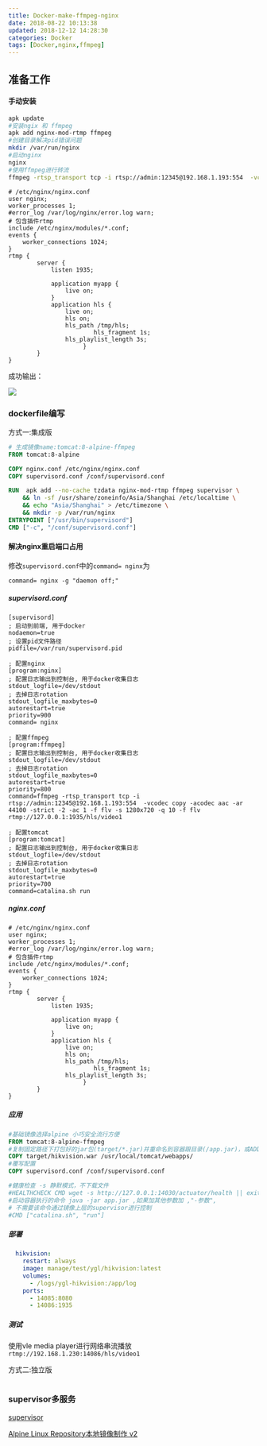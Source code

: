 ```yaml
---
title: Docker-make-ffmpeg-nginx
date: 2018-08-22 10:13:38
updated: 2018-12-12 14:28:30
categories: Docker
tags: [Docker,nginx,ffmpeg]
---
```


## 准备工作

#### 手动安装

```bash
apk update
#安装ngix 和 ffmpeg
apk add nginx-mod-rtmp ffmpeg
#创建目录解决pid错误问题
mkdir /var/run/nginx
#启动nginx
nginx
#使用ffmpeg进行转流
ffmpeg -rtsp_transport tcp -i rtsp://admin:12345@192.168.1.193:554  -vcodec copy -acodec aac -ar 44100 -strict -2 -ac 1 -f flv -s 1280x720 -q 10 -f flv rtmp://127.0.0.1:1935/hls/video1
```

```nginx
# /etc/nginx/nginx.conf
user nginx;
worker_processes 1;
#error_log /var/log/nginx/error.log warn;
# 包含插件rtmp
include /etc/nginx/modules/*.conf;
events {
	worker_connections 1024;
}
rtmp {    
        server {    
            listen 1935;    
        
            application myapp {    
                live on;    
            }    
            application hls {    
                live on;    
                hls on;    
                hls_path /tmp/hls;    
        				hls_fragment 1s;     
       	        hls_playlist_length 3s;   
	 				 }    
        }    
} 
```

成功输出：

![](https://raw.githubusercontent.com/xuanfong1/xuanfong1.github.io/master/image/src_dir/1534905867716.png)



### dockerfile编写

方式一:集成版

```dockerfile
# 生成镜像name:tomcat:8-alpine-ffmpeg
FROM tomcat:8-alpine

COPY nginx.conf /etc/nginx/nginx.conf
COPY supervisord.conf /conf/supervisord.conf

RUN  apk add --no-cache tzdata nginx-mod-rtmp ffmpeg supervisor \
	&& ln -sf /usr/share/zoneinfo/Asia/Shanghai /etc/localtime \
    && echo "Asia/Shanghai" > /etc/timezone \
    && mkdir -p /var/run/nginx 
ENTRYPOINT ["/usr/bin/supervisord"]
CMD ["-c", "/conf/supervisord.conf"] 
```



#### 解决nginx重启端口占用

修改`supervisord.conf`中的`command= nginx`为

`command= nginx -g "daemon off;"`



##### supervisord.conf

```properties
[supervisord]
; 启动到前端, 用于docker
nodaemon=true
; 设置pid文件路径
pidfile=/var/run/supervisord.pid

; 配置nginx
[program:nginx]
; 配置日志输出到控制台, 用于docker收集日志
stdout_logfile=/dev/stdout
; 去掉日志rotation
stdout_logfile_maxbytes=0
autorestart=true
priority=900
command= nginx

; 配置ffmpeg
[program:ffmpeg]
; 配置日志输出到控制台, 用于docker收集日志
stdout_logfile=/dev/stdout
; 去掉日志rotation
stdout_logfile_maxbytes=0
autorestart=true
priority=800
command=ffmpeg -rtsp_transport tcp -i rtsp://admin:12345@192.168.1.193:554  -vcodec copy -acodec aac -ar 44100 -strict -2 -ac 1 -f flv -s 1280x720 -q 10 -f flv rtmp://127.0.0.1:1935/hls/video1

; 配置tomcat
[program:tomcat]
; 配置日志输出到控制台, 用于docker收集日志
stdout_logfile=/dev/stdout
; 去掉日志rotation
stdout_logfile_maxbytes=0
autorestart=true
priority=700
command=catalina.sh run
```



##### nginx.conf

```nginx
# /etc/nginx/nginx.conf
user nginx;
worker_processes 1;
#error_log /var/log/nginx/error.log warn;
# 包含插件rtmp
include /etc/nginx/modules/*.conf;
events {
	worker_connections 1024;
}
rtmp {    
        server {    
            listen 1935;    
        
            application myapp {    
                live on;    
            }    
            application hls {    
                live on;    
                hls on;    
                hls_path /tmp/hls;    
        				hls_fragment 1s;     
       	        hls_playlist_length 3s;   
	 				 }    
        }    
} 
```



##### 应用

```dockerfile
#基础镜像选择alpine 小巧安全流行方便
FROM tomcat:8-alpine-ffmpeg
#复制固定路径下打包好的jar包(target/*.jar)并重命名到容器跟目录(/app.jar)，或ADD
COPY target/hikvision.war /usr/local/tomcat/webapps/
#覆写配置
COPY supervisord.conf /conf/supervisord.conf

#健康检查 -s 静默模式，不下载文件
#HEALTHCHECK CMD wget -s http://127.0.0.1:14030/actuator/health || exit 1
#启动容器执行的命令 java -jar app.jar ,如果加其他参数加 ,"-参数",
# 不需要该命令通过镜像上层的supervisor进行控制
#CMD ["catalina.sh", "run"]
```

##### 部署

```yaml
  hikvision:
    restart: always
    image: manage/test/ygl/hikvision:latest
    volumes:
      - /logs/ygl-hikvision:/app/log
    ports:
      - 14085:8080
      - 14086:1935
```

##### 测试

使用vle media player进行网络串流播放`rtmp://192.168.1.230:14086/hls/video1`





方式二:独立版

```dockerfile

```





### supervisor多服务

[supervisor](https://docs.docker.com/config/containers/multi-service_container/)

[Alpine Linux Repository本地镜像制作 v2](https://my.oschina.net/funwun/blog/710877)
